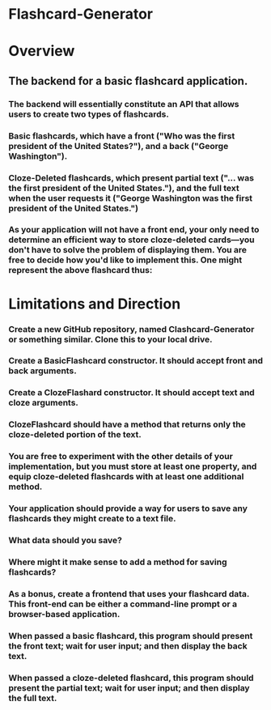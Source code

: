 # Flashcard-Generator

# Overview

## The backend for a basic flashcard application.
### The backend will essentially constitute an API that allows users to create two types of flashcards.
### Basic flashcards, which have a front ("Who was the first president of the United States?"), and a back ("George Washington").
### Cloze-Deleted flashcards, which present partial text ("... was the first president of the United States."), and the full text when the user requests it ("George Washington was the first president of the United States.")
### As your application will not have a front end, your only need to determine an efficient way to store cloze-deleted cards—you don't have to solve the problem of displaying them. You are free to decide how you'd like to implement this. One might represent the above flashcard thus:


# Limitations and Direction
### Create a new GitHub repository, named Clashcard-Generator or something similar. Clone this to your local drive.
### Create a BasicFlashcard constructor. It should accept front and back arguments.
### Create a ClozeFlashard constructor. It should accept text and cloze arguments.
### ClozeFlashcard should have a method that returns only the cloze-deleted portion of the text.
### You are free to experiment with the other details of your implementation, but you must store at least one property, and equip cloze-deleted flashcards with at least one additional method.
### Your application should provide a way for users to save any flashcards they might create to a text file.
### What data should you save?
### Where might it make sense to add a method for saving flashcards?
### As a bonus, create a frontend that uses your flashcard data. This front-end can be either a command-line prompt or a browser-based application.
### When passed a basic flashcard, this program should present the front text; wait for user input; and then display the back text.
### When passed a cloze-deleted flashcard, this program should present the partial text; wait for user input; and then display the full text.